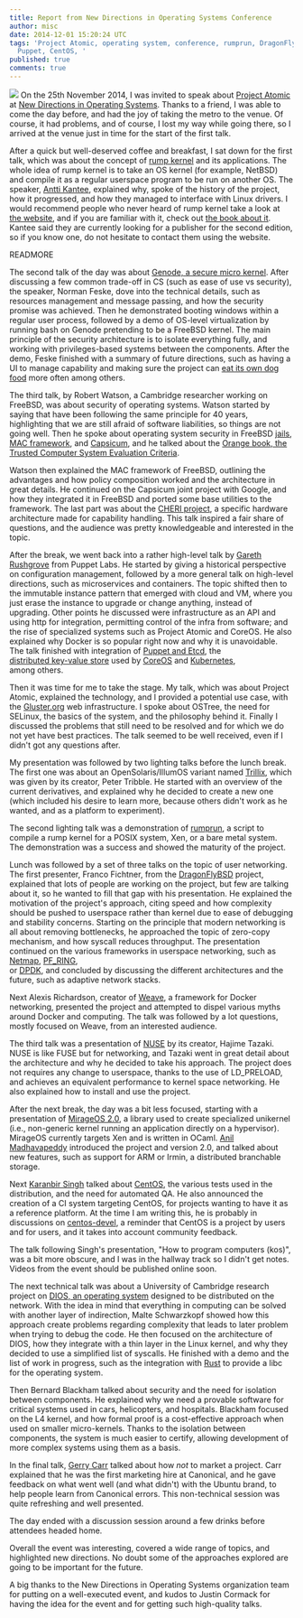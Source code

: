```yaml
---
title: Report from New Directions in Operating Systems Conference
author: misc
date: 2014-12-01 15:20:24 UTC
tags: 'Project Atomic, operating system, conference, rumprun, DragonFlyBSD, BSD, CoreOS,
  Puppet, CentOS, '
published: true
comments: true
---
```


![](blog/london.jpg) On the 25th November 2014, I was invited to speak about [Project Atomic](http://projectatomic.io) at [New Directions in Operating Systems](http://operatingsystems.io/). Thanks to a friend, I was able to come the day before, and had the joy of taking the metro to the venue. Of course, it had problems, and of course, I lost my way while going there, so I arrived at the venue just in time for the start of the first talk. 
 
After a quick but well-deserved coffee and breakfast, I sat down for the first talk, which was about the concept of [rump kernel](http://wiki.netbsd.org/rumpkernel/) and its applications. The whole idea of rump kernel is to take an OS kernel (for example, NetBSD) and compile it as a regular userspace program to be run on another OS. The speaker, [Antti Kantee](https://twitter.com/anttikantee), explained why, spoke of the history of the project, how it progressed, and how they  managed to interface with Linux drivers. I would recommend people who never heard of rump kernel take a look at [the website](http://rumpkernel.org/), and if you are familiar with it, check out [the book about it]( http://book.rumpkernel.org/). Kantee said they are currently looking for a publisher for the second edition, so if you know one, do not hesitate to contact them using the website. 

READMORE
 
The second talk of the day was about [Genode, a secure micro kernel](http://genode.org/). After discussing a few common trade-off in CS (such as ease of use vs security), the speaker, Norman Feske, dove into the technical details, such as resources management and message passing, and how the security promise was achieved. Then he demonstrated booting windows within a regular user process, followed by a demo of OS-level virtualization by running bash on Genode pretending to be a FreeBSD kernel. The main principle of the security architecture is to isolate everything fully, and working with privileges-based systems between the components. After the demo, Feske finished with a summary of future directions, such as having a UI to manage capability and making sure the project can [eat its own dog food](http://en.wikipedia.org/wiki/Eating_your_own_dog_food) more often among others. 
 
The third talk, by Robert Watson, a Cambridge researcher working on FreeBSD, was about security of operating systems. Watson started by saying that have been following the same principle for 40 years, highlighting that we are still afraid of software liabilities, so things are not going well. Then he spoke about operating system security in FreeBSD  [jails](https://www.freebsd.org/doc/handbook/jails.html), [MAC framework](https://www.freebsd.org/doc/handbook/mac.html), and [Capsicum](http://www.cl.cam.ac.uk/research/security/capsicum/freebsd.html), and he talked about the [Orange book, the Trusted Computer System Evaluation Criteria](https://en.wikipedia.org/wiki/Trusted_Computer_System_Evaluation_Criteria). 
 
Watson then explained the MAC framework of FreeBSD, outlining the advantages and how policy composition worked and the architecture in great details. He continued on the Capsicum joint project with Google, and how they integrated it in FreeBSD and ported some base utilities to the framework. The last part was about the [CHERI project](http://www.cl.cam.ac.uk/research/security/ctsrd/cheri/), a specific hardware architecture made for capability handling. This talk inspired a fair share of questions, and the audience was pretty knowledgeable and interested in the topic. 
 
After the break, we went back into a rather high-level talk by [Gareth Rushgrove](https://twitter.com/garethr) from Puppet Labs. He started by giving a historical perspective on configuration management, followed by a more general talk on high-level directions, such as microservices and containers. The topic shifted then to the immutable instance pattern that emerged with cloud and VM, where you just erase the instance to upgrade or change anything, instead of upgrading. Other points he discussed were infrastructure as an API and using http for integration, permitting control of the infra from software; and the rise of specialized systems such as Project Atomic and CoreOS. He also explained why Docker is so popular right now and why it is unavoidable. The talk finished with integration of [Puppet and Etcd](https://forge.puppetlabs.com/garethr/hiera_etcd), the  
[distributed key-value store](https://github.com/coreos/etcd) used by [CoreOS](https://coreos.com/) and [Kubernetes](https://github.com/googlecloudplatform/kubernetes),  
among others. 
 
Then it was time for me to take the stage. My talk, which was about Project Atomic, explained the technology, and I provided a potential use case, with the [Gluster.org](http://www.gluster.org/) web infrastructure. I spoke about OSTree, the need for SELinux, the basics of the system, and the philosophy behind it. Finally I discussed the problems that still need to be resolved and for which we do not yet have best practices. The talk seemed to be well received, even if I didn't got any questions after. 
 
My presentation was followed by two lighting talks before the lunch break. The first one was about an OpenSolaris/IllumOS variant named [Trillix](trillix.org ), which was given by its creator, Peter Tribble. He started with an overview of the current derivatives, and explained why he decided to create a new one (which included his desire to learn more, because others didn't work as he wanted, and as a platform to experiment).  
 
The second lighting talk was a demonstration of [rumprun](https://github.com/rumpkernel/rumprun-posix/), a script to compile a rump kernel for a POSIX system, Xen, or a bare metal system. The demonstration was a success and showed the maturity of the project. 
 
Lunch was followed by a set of three talks on the topic of user networking. The first presenter, Franco Fichtner, from the [DragonFlyBSD](http://www.dragonflybsd.org/) project, explained that lots of people are working on the project, but few are talking about it, so he wanted to fill that gap with his presentation. He explained the motivation of the project's approach, citing speed and how complexity should be pushed to userspace rather than kernel due to ease of debugging and stability concerns. Starting on the principle that modern networking is all about removing bottlenecks, he approached the topic of zero-copy mechanism, and how syscall reduces throughput. The presentation continued on the various frameworks in userspace networking, such as [Netmap](https://code.google.com/p/netmap/), [PF_RING](http://www.ntop.org/products/pf_ring/),  
or [DPDK](http://dpdk.org/), and concluded by discussing the different architectures and the future, such as adaptive network stacks. 
 
Next Alexis Richardson, creator of [Weave](https://github.com/zettio/weave), a framework for Docker networking, presented the project and attempted to dispel various myths around Docker and computing. The talk was followed by a lot questions, mostly focused on Weave, from an interested audience. 
 
The third talk was a presentation of [NUSE](https://github.com/libos-nuse/net-next-nuse) by its creator, Hajime Tazaki. NUSE is like FUSE but for networking, and Tazaki went in great detail about the architecture and why he decided to take his approach. The project does not requires any change to userspace, thanks to the use of LD_PRELOAD, and achieves an equivalent performance to kernel space networking. He also explained how to install and use the project. 
 
After the next break, the day was a bit less focused, starting with a presentation of [MirageOS 2.0](http://www.openmirage.org/), a library used to create specialized unikernel (i.e., non-generic kernel running an application directly on a hypervisor).  
MirageOS currently targets Xen and is written in OCaml. [Anil Madhavapeddy](https://twitter.com/avsm) introduced the project and version 2.0, and talked about new features, such as support for ARM or Irmin, a distributed branchable storage.  
 
Next [Karanbir Singh](https://twitter.com/kbsingh) talked about [CentOS](http://centos.org), the various tests used in the distribution, and the need for automated QA. He also announced the creation of a CI system targeting CentOS, for projects wanting to have it as a reference platform. At the time I am writing this, he is probably in discussions on [centos-devel](http://lists.centos.org/mailman/listinfo/centos-devel), a reminder that CentOS is a project by users and for users, and it takes into account community feedback. 
 
The talk following Singh's presentation, "How to program computers (kos)", was a bit more obscure, and I was in the hallway track so I didn't get notes. Videos from the event should be published online soon.
 
The next technical talk was about a University of Cambridge research project on [DIOS, an operating system](http://www.cl.cam.ac.uk/~ms705/research/dios/) designed to be distributed on the network. With the idea in mind that everything in computing can be solved with another layer of indirection, Malte Schwarzkopf showed how this approach create problems regarding complexity that leads to later problem when trying to debug the code. He then focused on the architecture of DIOS, how they integrate with a thin layer in the Linux kernel, and why they decided to use a simplified list of syscalls. He finished with a demo and the list of work in progress, such as the integration with [Rust](http://www.rust-lang.org/) to provide a libc for the operating system. 
 
Then Bernard Blackham talked about security and the need for isolation between components. He explained why we need a provable software for critical systems used in cars, helicopters, and hospitals. Blackham focused on the L4 kernel, and how formal proof is a cost-effective approach when used on smaller micro-kernels. Thanks to the isolation between components, the system is much easier to certify, allowing development of more complex systems using them as a basis. 
 
In the final talk, [Gerry Carr](https://twitter.com/gerrycarr) talked about how *not* to market a project. Carr explained that he was the first marketing hire at Canonical, and he gave feedback on what went well (and what didn't) with the Ubuntu brand, to help people learn from Canonical errors. This non-technical session was quite refreshing and well presented. 
 
The day ended with a discussion session around a few drinks before attendees headed home. 

Overall the event was interesting, covered a wide range of topics, and highlighted new directions. No doubt some of the approaches explored are going to be important for the future. 
 
A big thanks to the New Directions in Operating Systems organization team for putting on a well-executed event, and kudos to Justin Cormack for having the idea for the event and for getting such high-quality talks.
